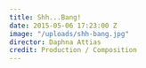 ```yaml
---
title: Shh...Bang!
date: 2015-05-06 17:23:00 Z
image: "/uploads/shh-bang.jpg"
director: Daphna Attias
credit: Production / Composition
---
```


